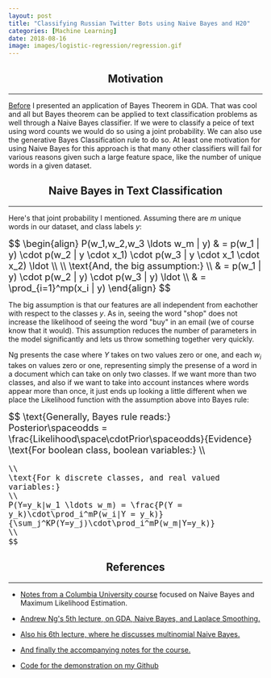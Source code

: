 ```yaml
---
layout: post
title: "Classifying Russian Twitter Bots using Naive Bayes and H20"
categories: [Machine Learning]
date: 2018-08-16
image: images/logistic-regression/regression.gif
---
```


<script type="text/x-mathjax-config">
MathJax.Hub.Config({
  CommonHTML: { scale: 150 },
  tex2jax: {inlineMath: [['$','$'], ['\\(','\\)']]}
});
</script>
<script type="text/javascript" async
src="https://cdnjs.cloudflare.com/ajax/libs/mathjax/2.7.0/MathJax.js?config=TeX-AMS-MML_HTMLorMML" type="text/javascript"></script>

<h2 align="center">Motivation</h2><hr>

[Before](https://kyle-lewis.github.io/machine%20learning/2018/08/16/Generative-Learning-and-Bayes-Theorem.html) I presented an application of Bayes Theorem in GDA. That was cool and all but Bayes theorem can be applied to text classification problems as well through a Naive Bayes classifier. If we were to classify a peice of text using word counts we would do so using a joint probability. We can also use the generative Bayes Classification rule to do so. At least one motivation for using Naive Bayes for this approach is that many other classifiers will fail for various reasons given such a large feature space, like the number of unique words in a given dataset. 

<h2 align="center">Naive Bayes in Text Classification</h2><hr>

Here's that joint probability I mentioned. Assuming there are $m$ unique words in our dataset, and class labels $y$:

<div style="font-size: 130%;">
	$$ 
	\begin{align}
	P(w_1,w_2,w_3 \ldots w_m | y) & = p(w_1 | y) \cdot p(w_2 | y \cdot x_1) \cdot p(w_3 | y \cdot x_1 \cdot x_2) \ldot \\
	\\
	\text{And, the big assumption:}
	\\
	& = p(w_1 | y) \cdot p(w_2 | y) \cdot p(w_3 | y) \ldot \\
	& = \prod_{i=1}^mp(x_i | y)
	\end{align}
	$$
</div>

The big assumption is that our features are all independent from eachother with respect to the classes $y$. As in, seeing the word "shop" does not increase the likelihood of seeing the word "buy" in an email (we of course know that it would). This assumption reduces the number of parameters in the model significantly and lets us throw something together very quickly.

Ng presents the case where $Y$ takes on two values zero or one, and each $w_i$ takes on values zero or one, representing simply the presense of a word in a document which can take on only two classes. If we want more than two classes, and also if we want to take into account instances where words appear more than once, it just ends up looking a little different when we place the Likelihood function with the assumption above into Bayes rule:

<div style="font-size: 130%;">
	$$ 
	\text{Generally, Bayes rule reads:}
	Posterior\spaceodds = \frac{Likelihood\space\cdotPrior\spaceodds}{Evidence}
	\text{For boolean class, boolean variables:}
	\\

	\\
	\text{For k discrete classes, and real valued variables:}
	\\
	P(Y=y_k|w_1 \ldots w_m) = \frac{P(Y = y_k)\cdot\prod_i^mP(w_i|Y = y_k)}{\sum_j^KP(Y=y_j)\cdot\prod_i^mP(w_m|Y=y_k)}
	\\
	$$
</div>


<h2 align="center">References</h2><hr>

- <a href="http://www.cs.columbia.edu/~mcollins/em.pdf" target="_blank">Notes from a Columbia University course</a> focused on Naive Bayes and Maximum Likelihood Estimation.

- <a href="https://youtu.be/qRJ3GKMOFrE?list=PLA89DCFA6ADACE599" target="_blank"> Andrew Ng's 5th lecture, on GDA, Naive Bayes, and Laplace Smoothing. 

- <a href="https://youtu.be/qyyJKd-zXRE?list=PLA89DCFA6ADACE599" target="_blank"> Also his 6th lecture, where he discusses multinomial Naive Bayes. 

- <a href="http://cs229.stanford.edu/notes/cs229-notes2.pdf" target="_blank"> And finally the accompanying notes for the course. 

- Code for the demonstration on <a href="https://github.com/Kyle-Lewis/MachineLearningProjects/tree/master/4_GDA" target="_blank">my Github</a>